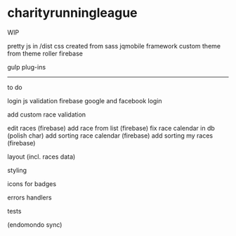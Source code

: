 # charityrunningleague

WIP

pretty js in /dist
css created from sass
jqmobile framework
custom theme from theme roller
firebase

gulp plug-ins

**************************

to do

login js validation
firebase google and facebook login

add custom race validation

edit races (firebase)
add race from list (firebase)
fix race calendar in db (polish char)
add sorting race calendar (firebase)
add sorting my races (firebase)

layout (incl. races data)

styling

icons for badges

errors handlers

tests

(endomondo sync)
